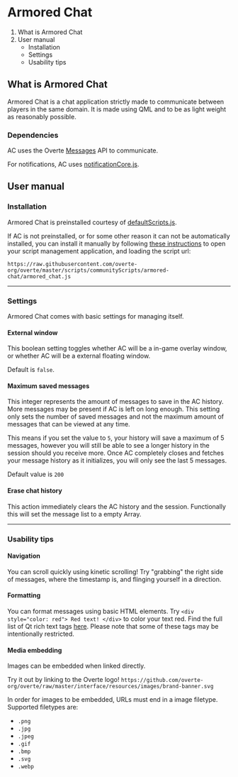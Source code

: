 # Armored Chat

1. What is Armored Chat
2. User manual
    - Installation
    - Settings
    - Usability tips

## What is Armored Chat

Armored Chat is a chat application strictly made to communicate between players in the same domain. It is made using QML and to be as light weight as reasonably possible.

### Dependencies

AC uses the Overte [Messages](https://apidocs.overte.org/Messages.html) API to communicate.

For notifications, AC uses [notificationCore.js](https://github.com/overte-org/overte/blob/bb8bac43eadd3b20956a2ff7b0b21c28844b0f77/scripts/communityScripts/notificationCore/notificationCore.js).

## User manual

### Installation

Armored Chat is preinstalled courtesy of [defaultScripts.js](https://github.com/overte-org/overte/blob/8661e8a858663b48e8485c2cd7120dc3e2d7b87e/scripts/defaultScripts.js).

If AC is not preinstalled, or for some other reason it can not be automatically installed, you can install it manually by following [these instructions](https://github.com/overte-org/overte/blob/8661e8a858663b48e8485c2cd7120dc3e2d7b87e/scripts/defaultScripts.js) to open your script management application, and loading the script url:

```
https://raw.githubusercontent.com/overte-org/overte/master/scripts/communityScripts/armored-chat/armored_chat.js
```

---

### Settings

Armored Chat comes with basic settings for managing itself.

#### External window

This boolean setting toggles whether AC will be a in-game overlay window, or whether AC will be a external floating window.

Default is `false`.

#### Maximum saved messages

This integer represents the amount of messages to save in the AC history. More messages may be present if AC is left on long enough. This setting only sets the number of saved messages and not the maximum amount of messages that can be viewed at any time.

This means if you set the value to `5`, your history will save a maximum of 5 messages, however you will still be able to see a longer history in the session should you receive more. Once AC completely closes and fetches your message history as it initializes, you will only see the last 5 messages.

Default value is `200`

#### Erase chat history

This action immediately clears the AC history and the session. Functionally this will set the message list to a empty Array.

---

### Usability tips

#### Navigation

You can scroll quickly using kinetic scrolling! Try "grabbing" the right side of messages, where the timestamp is, and flinging yourself in a direction.

#### Formatting

You can format messages using basic HTML elements. Try `<div style="color: red"> Red text! </div>` to color your text red.
Find the full list of Qt rich text tags [here](https://doc.qt.io/qt-6/richtext-html-subset.html). Please note that some of these tags may be intentionally restricted.

#### Media embedding

Images can be embedded when linked directly.

Try it out by linking to the Overte logo! `https://github.com/overte-org/overte/raw/master/interface/resources/images/brand-banner.svg`

In order for images to be embedded, URLs must end in a image filetype.
Supported filetypes are:

-   `.png`
-   `.jpg`
-   `.jpeg`
-   `.gif`
-   `.bmp`
-   `.svg`
-   `.webp`
